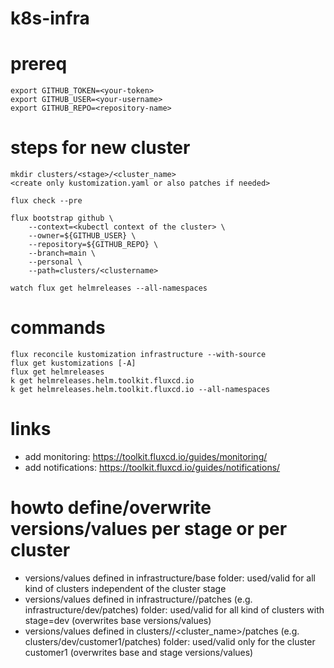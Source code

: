 # k8s-infra

# prereq
```
export GITHUB_TOKEN=<your-token>
export GITHUB_USER=<your-username>
export GITHUB_REPO=<repository-name>
```

# steps for new cluster
```
mkdir clusters/<stage>/<cluster_name>
<create only kustomization.yaml or also patches if needed>

flux check --pre

flux bootstrap github \
    --context=<kubectl context of the cluster> \
    --owner=${GITHUB_USER} \
    --repository=${GITHUB_REPO} \
    --branch=main \
    --personal \
    --path=clusters/<clustername>

watch flux get helmreleases --all-namespaces
```

# commands
```
flux reconcile kustomization infrastructure --with-source
flux get kustomizations [-A]
flux get helmreleases
k get helmreleases.helm.toolkit.fluxcd.io
k get helmreleases.helm.toolkit.fluxcd.io --all-namespaces
```

# links
* add monitoring: https://toolkit.fluxcd.io/guides/monitoring/
* add notifications: https://toolkit.fluxcd.io/guides/notifications/

# howto define/overwrite versions/values per stage or per cluster
* versions/values defined in infrastructure/base folder: used/valid for all kind of clusters independent of the cluster stage
* versions/values defined in infrastructure/<stage>/patches (e.g. infrastructure/dev/patches) folder: used/valid for all kind of clusters with stage=dev (overwrites base versions/values)
* versions/values defined in clusters/<stage>/<cluster_name>/patches (e.g. clusters/dev/customer1/patches) folder: used/valid only for the cluster customer1 (overwrites base and stage versions/values)
